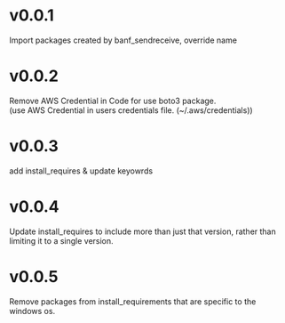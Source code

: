 # v0.0.1
Import packages created by banf_sendreceive, override name  

# v0.0.2
Remove AWS Credential in Code for use boto3 package.  
(use AWS Credential in users credentials file. (~/.aws/credentials))

# v0.0.3
add install_requires & update keyowrds

# v0.0.4
Update install_requires to include more than just that version, rather than limiting it to a single version.

# v0.0.5
Remove packages from install_requirements that are specific to the windows os.